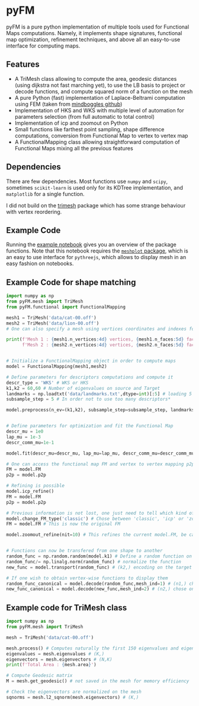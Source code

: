 # pyFM
pyFM is a pure python implementation of multiple tools used for Functional Maps computations. Namely, it implements shape signatures, functional map optimization, refinement techniques, and above all an easy-to-use interface for computing maps.

## Features

* A TriMesh class allowing to compute the area, geodesic distances (using dijkstra not fast marching yet), to use the LB basis to project or decode functions, and compute squared norm of a function on the mesh
* A pure Python (fast) implementation of Laplace-Beltrami computation using FEM (taken from [mindboggles github](https://github.com/nipy/mindboggle))
* Implementation of HKS and WKS with multiple level of automation for parameters selection (from full automatic to total control)
* Implementation of icp and zoomout on Python
* Small functions like farthest point sampling, shape difference computations, conversion from Functional Map to vertex to vertex map 
* A FunctionalMapping class allowing straightforward computation of Functional Maps mixing all the previous features

## Dependencies

There are few dependencies. Most functions use `numpy` and `scipy`, sometimes `scikit-learn` is used only for its KDTree implementation, and `matplotlib` for a single function.

I did not build on the [trimesh](https://github.com/mikedh/trimesh) package which has some strange behaviour with vertex reordering.

## Example Code

Running the [example notebook](https://github.com/RobinMagnet/pyFM/blob/master/example_notebook.ipynb) gives you an overview of the package functions.
Note that this notebook requires the [`meshplot` package](https://skoch9.github.io/meshplot/), which is an easy to use interface for `pythreejs`, which allows to display mesh in an easy fashion on notebooks.

## Example Code for shape matching

```python
import numpy as np
from pyFM.mesh import TriMesh
from pyFM.functional import FunctionalMapping

mesh1 = TriMesh('data/cat-00.off')
mesh2 = TriMesh('data/lion-00.off')
# One can also specify a mesh using vertices coordinates and indexes for faces

print(f'Mesh 1 : {mesh1.n_vertices:4d} vertices, {mesh1.n_faces:5d} faces\n'
      f'Mesh 2 : {mesh2.n_vertices:4d} vertices, {mesh2.n_faces:5d} faces')


# Initialize a FunctionalMapping object in order to compute maps
model = FunctionalMapping(mesh1,mesh2)

# Define parameters for descriptors computations and compute it
descr_type = 'WKS' # WKS or HKS
k1,k2 = 60,60 # Number of eigenvalues on source and Target
landmarks = np.loadtxt('data/landmarks.txt',dtype=int)[:5] # loading 5 landmarks
subsample_step = 5 # In order not to use too many descriptors*

model.preprocess(n_ev=(k1,k2), subsample_step=subsample_step, landmarks=landmarks, descr_type=descr_type, verbose=True)


# Define parameters for optimization and fit the Functional Map
descr_mu = 1e0
lap_mu = 1e-3
descr_comm_mu=1e-1

model.fit(descr_mu=descr_mu, lap_mu=lap_mu, descr_comm_mu=descr_comm_mu, verbose=True)

# One can access the functional map FM and vertex to vertex mapping p2p
FM = model.FM
p2p = model.p2p

# Refining is possible
model.icp_refine()
FM = model.FM
p2p = model.p2p

# Previous information is not lost, one just need to tell which kind of functional map should be time
model.change_FM_type('classic') # Chose between 'classic', 'icp' or 'zoomout'
FM = model.FM # This is now the original FM

model.zoomout_refine(nit=10) # This refines the current model.FM, be careful which FM type is used


# Functions can now be transfered from one shape to another
random_func = np.random.random(model.k1) # Define a random function on the LB basis
random_func/= np.linalg.norm(random_func) # normalize the function
new_func = model.transport(random_func) # (k2,) encoding on the target shape

# If one wish to obtain vertex-wise functions to display them
random_func_canonical = model.decode(random_func,mesh_ind=1) # (n1,) chose on which mesh to decode
new_func_canonical = model.decode(new_func,mesh_ind=2) # (n2,) chose on which mesh to decode

```

## Example code for TriMesh class
```python
import numpy as np
from pyFM.mesh import TriMesh

mesh = TriMesh('data/cat-00.off')

mesh.process() # Computes naturally the first 150 eigenvalues and eigenvectors of the LB spectrum
eigenvalues = mesh.eigenvalues # (K,)
eigenvectors = mesh.eigenvectors # (N,K)
print(f'Total Area : {mesh.area}')

# Compute Geodesic matrix
M = mesh.get_geodesic() # not saved in the mesh for memory efficiency

# Check the eigenvectors are normalized on the mesh
sqnorms = mesh.l2_sqnorm(mesh.eigenvectors) # (K,)
```

